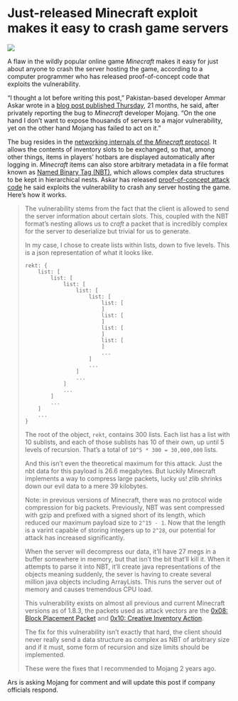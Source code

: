 # Just-released Minecraft exploit makes it easy to crash game servers

![][1]

A flaw in the wildly popular online game *Minecraft* makes it easy for just about anyone to crash the server hosting the game, according to a computer programmer who has released proof-of-concept code that exploits the vulnerability.

“I thought a lot before writing this post,” Pakistan-based developer Ammar Askar wrote in a [blog post published Thursday], 21 months, he said, after privately reporting the bug to *Minecraft* developer Mojang. “On the one hand I don’t want to expose thousands of servers to a major vulnerability, yet on the other hand Mojang has failed to act on it.”

The bug resides in the [networking internals of the *Minecraft* protocol]. It allows the contents of inventory slots to be exchanged, so that, among other things, items in players’ hotbars are displayed automatically after logging in. *Minecraft* items can also store arbitrary metadata in a file format known as [Named Binary Tag (NBT)], which allows complex data structures to be kept in hierarchical nests. Askar has released [proof-of-concept attack code] he said exploits the vulnerability to crash any server hosting the game. Here’s how it works.

> The vulnerability stems from the fact that the client is allowed to send the server information about certain slots. This, coupled with the NBT format’s nesting allows us to *craft* a packet that is incredibly complex for the server to deserialize but trivial for us to generate.
>
> In my case, I chose to create lists within lists, down to five levels. This is a json representation of what it looks like.
>
>     rekt: {
>         list: [
>             list: [
>                 list: [
>                     list: [
>                         list: [
>                             list: [
>                             ]
>                             list: [
>                             ]
>                             list: [
>                             ]
>                             list: [
>                             ]
>                             ...
>                         ]
>                         ...
>                     ]
>                     ...
>                 ]
>                 ...
>             ]
>             ...
>         ]
>         ...
>     }
>
> The root of the object, `rekt`, contains 300 lists. Each list has a list with 10 sublists, and each of those sublists has 10 of their own, up until 5 levels of recursion. That’s a total of `10^5 * 300 = 30,000,000` lists.
>
> And this isn’t even the theoretical maximum for this attack. Just the nbt data for this payload is 26.6 megabytes. But luckily Minecraft implements a way to compress large packets, lucky us! zlib shrinks down our evil data to a mere 39 kilobytes.
>
> Note: in previous versions of Minecraft, there was no protocol wide compression for big packets. Previously, NBT was sent compressed with gzip and prefixed with a signed short of its length, which reduced our maximum payload size to `2^15 - 1`. Now that the length is a varint capable of storing integers up to `2^28`, our potential for attack has increased significantly.
>
> When the server will decompress our data, it’ll have 27 megs in a buffer somewhere in memory, but that isn’t the bit that’ll kill it. When it attempts to parse it into NBT, it’ll create java representations of the objects meaning suddenly, the sever is having to create several million java objects including ArrayLists. This runs the server out of memory and causes tremendous CPU load.
>
> This vulnerability exists on almost all previous and current Minecraft versions as of 1.8.3, the packets used as attack vectors are the [0x08: Block Placement Packet] and [0x10: Creative Inventory Action].
>
> The fix for this vulnerability isn’t exactly that hard, the client should never really send a data structure as complex as NBT of arbitrary size and if it must, some form of recursion and size limits should be implemented.
>
> These were the fixes that I recommended to Mojang 2 years ago.

Ars is asking Mojang for comment and will update this post if company officials respond.

  [1]: http://cdn.arstechnica.net/wp-content/uploads/2015/04/server-crash-640x426.jpg
  [blog post published Thursday]: http://blog.ammaraskar.com/minecraft-vulnerability-advisory
  [networking internals of the *Minecraft* protocol]: https://github.com/ammaraskar/pyCraft
  [Named Binary Tag (NBT)]: http://wiki.vg/NBT
  [proof-of-concept attack code]: https://github.com/ammaraskar/pyCraft/tree/nbt_exploit
  [0x08: Block Placement Packet]: http://wiki.vg/Protocol#Player_Block_Placement
  [0x10: Creative Inventory Action]: http://wiki.vg/Protocol#Creative_Inventory_Action
